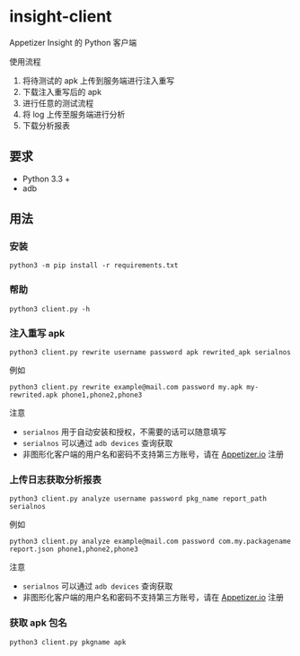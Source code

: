 # insight-client
Appetizer Insight 的 Python 客户端

使用流程
1. 将待测试的 apk 上传到服务端进行注入重写
2. 下载注入重写后的 apk
3. 进行任意的测试流程
4. 将 log 上传至服务端进行分析
5. 下载分析报表

## 要求
* Python 3.3 +
* adb

## 用法
### 安装
``` Shell
python3 -m pip install -r requirements.txt
```
### 帮助
``` Shell
python3 client.py -h
```

### 注入重写 apk
``` Shell
python3 client.py rewrite username password apk rewrited_apk serialnos
```

例如
``` Shell
python3 client.py rewrite example@mail.com password my.apk my-rewrited.apk phone1,phone2,phone3 
```

注意
* `serialnos` 用于自动安装和授权，不需要的话可以随意填写
* `serialnos` 可以通过 `adb devices` 查询获取
* 非图形化客户端的用户名和密码不支持第三方账号，请在 [Appetizer.io](https://api.appetizer.io/user/register) 注册

### 上传日志获取分析报表
``` Shell
python3 client.py analyze username password pkg_name report_path serialnos
```

例如
``` Shell
python3 client.py analyze example@mail.com password com.my.packagename report.json phone1,phone2,phone3 
```

注意
* `serialnos` 可以通过 `adb devices` 查询获取
* 非图形化客户端的用户名和密码不支持第三方账号，请在 [Appetizer.io](https://api.appetizer.io/user/register) 注册

### 获取 apk 包名
``` Shell
python3 client.py pkgname apk
```

